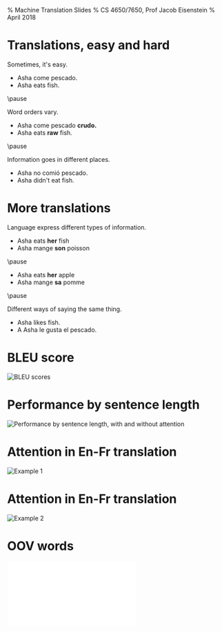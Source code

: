 % Machine Translation Slides
% CS 4650/7650, Prof Jacob Eisenstein
% April 2018

# Translations, easy and hard

Sometimes, it's easy.

- Asha come pescado.
- Asha eats fish.

\pause

Word orders vary.

- Asha come pescado **crudo.**
- Asha eats **raw** fish.

\pause

Information goes in different places.

- Asha no comió pescado.
- Asha didn't eat fish.

# More translations

Language express different types of information.

- Asha eats **her** fish
- Asha mange **son** poisson

\pause

- Asha eats **her** apple
- Asha mange **sa** pomme

\pause

Different ways of saying the same thing.

- Asha likes fish.
- A Asha le gusta el pescado.

# BLEU score
![BLEU scores](bleu-example.png "BLEU score example")

# Performance by sentence length

![Performance by sentence length, with and without attention](attention-bleu.png "Performance by sentence length")

# Attention in En-Fr translation

![Example 1](attention-en-fr-1.png)

# Attention in En-Fr translation

![Example 2](attention-en-fr-2.png)

# OOV words

![Out-of-vocabulary words](oov-luong.pdf)
